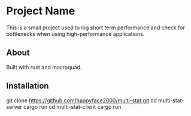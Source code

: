 <div align="center">

</div>

# Project Name

This is a small project used to log short term performance and check for bottlenecks when using high-performance applications.

## About

Built with rust and macroquad.

## Installation

git clone https://github.com/happyface2000/multi-stat.git
cd multi-stat-server
cargo run
cd multi-stat-client
cargo run
